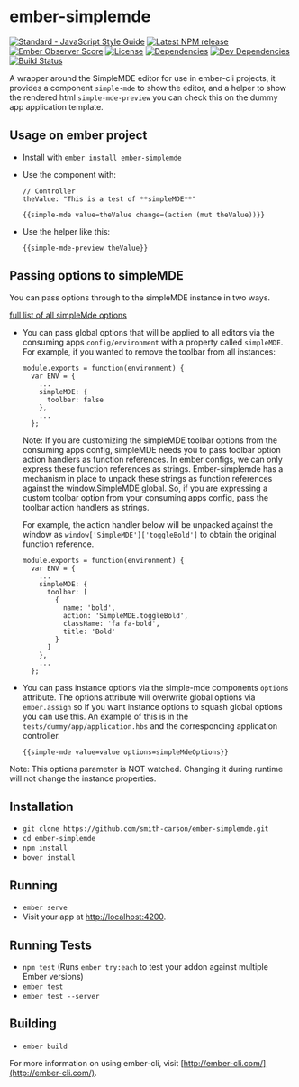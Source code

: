 # ember-simplemde
[![Standard - JavaScript Style Guide](https://img.shields.io/badge/code%20style-standard-brightgreen.svg)](http://standardjs.com/)
[![Latest NPM release](https://img.shields.io/npm/v/ember-simplemde.svg)](https://www.npmjs.com/package/ember-simplemde)
[![Ember Observer Score](http://emberobserver.com/badges/ember-simplemde.svg)](http://emberobserver.com/addons/ember-simplemde)
[![License](https://img.shields.io/npm/l/ember-simplemde.svg)](LICENSE.md)
[![Dependencies](https://img.shields.io/david/smith-carson/ember-simplemde.svg)](https://david-dm.org/smith-carson/ember-simplemde)
[![Dev Dependencies](https://img.shields.io/david/dev/smith-carson/ember-simplemde.svg)](https://david-dm.org/smith-carson/ember-simplemde#info=devDependencies)
[![Build Status](https://travis-ci.org/smith-carson/ember-simplemde.svg?branch=master)](https://travis-ci.org/smith-carson/ember-simplemde)

A wrapper around the SimpleMDE editor for use in ember-cli projects, it provides a component `simple-mde` to show the editor, and a helper to show the rendered html `simple-mde-preview` you can check this on the dummy app application template.

## Usage on ember project

* Install with `ember install ember-simplemde`

* Use the component with:

    ```
    // Controller
    theValue: "This is a test of **simpleMDE**"
    ```

    ```
    {{simple-mde value=theValue change=(action (mut theValue))}}
    ```

* Use the helper like this:

  ```
  {{simple-mde-preview theValue}}
  ```

## Passing options to simpleMDE

You can pass options through to the simpleMDE instance in two ways.

[full list of all simpleMde options](https://github.com/NextStepWebs/simplemde-markdown-editor#configuration)

* You can pass global options that will be applied to all editors via the consuming apps `config/environment` with a property called `simpleMDE`. For example, if you wanted to remove the toolbar from all instances:

  ```
  module.exports = function(environment) {
    var ENV = {
      ...
      simpleMDE: {
        toolbar: false
      },
      ...
    };
  ```

  Note: If you are customizing the simpleMDE toolbar options from the consuming apps config, simpleMDE needs you to pass toolbar option action handlers as function references. In ember configs, we can only express these function references as strings. Ember-simplemde has a mechanism in place to unpack these strings as function references against the window.SimpleMDE global. So, if you are expressing a custom toolbar option from your consuming apps config, pass the toolbar action handlers as strings.

  For example, the action handler below will be unpacked against the window as `window['SimpleMDE']['toggleBold']` to obtain the original function reference.

  ```
  module.exports = function(environment) {
    var ENV = {
      ...
      simpleMDE: {
        toolbar: [
          {
            name: 'bold',
            action: 'SimpleMDE.toggleBold',
            className: 'fa fa-bold',
            title: 'Bold'
          }
        ]
      },
      ...
    };
  ```

* You can pass instance options via the simple-mde components `options` attribute. The options attribute will overwrite global options via `ember.assign` so if you want instance options to squash global options you can use this. An example of this is in the `tests/dummy/app/application.hbs` and the corresponding application controller.

  ```
  {{simple-mde value=value options=simpleMdeOptions}}
  ```

Note: This options parameter is NOT watched. Changing it during runtime will not change the instance properties.

## Installation

* `git clone https://github.com/smith-carson/ember-simplemde.git`
* `cd ember-simplemde`
* `npm install`
* `bower install`

## Running

* `ember serve`
* Visit your app at [http://localhost:4200](http://localhost:4200).

## Running Tests

* `npm test` (Runs `ember try:each` to test your addon against multiple Ember versions)
* `ember test`
* `ember test --server`

## Building

* `ember build`

For more information on using ember-cli, visit [http://ember-cli.com/](http://ember-cli.com/).
